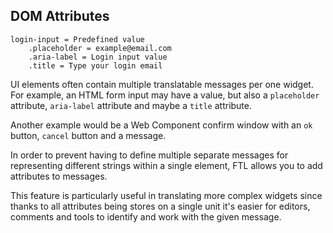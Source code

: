 DOM Attributes
--------------
```
login-input = Predefined value
    .placeholder = example@email.com
    .aria-label = Login input value
    .title = Type your login email

```

UI elements often contain multiple translatable messages per one widget. For
example, an HTML form input may have a value, but also a `placeholder`
attribute, `aria-label` attribute and maybe a `title` attribute.

Another example would be a Web Component confirm window with an `ok` button,
`cancel` button and a message.

In order to prevent having to define multiple separate messages for representing
different strings within a single element, FTL allows you to add attributes to
messages.

This feature is particularly useful in translating more complex widgets since
thanks to all attributes being stores on a single unit it's easier for editors,
comments and tools to identify and work with the given message.
